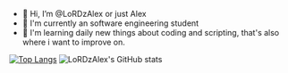 - 👋 Hi, I’m @LoRDzAlex or just Alex
- 👀 I'm currently an software engineering student
- 🌱 I'm learning daily new things about coding and scripting, that's also where i want to improve on.

[![Top Langs](https://github-readme-stats.vercel.app/api/top-langs/?username=LoRDzAlex&theme=radical)](https://github.com/anuraghazra/github-readme-stats)
![LoRDzAlex's GitHub stats](https://github-readme-stats.vercel.app/api?username=LoRDzAlex&show_icons=true&theme=radical)

<!---
LoRDzAlex/LoRDzAlex is a ✨ special ✨ repository because its `README.md` (this file) appears on your GitHub profile.
You can click the Preview link to take a look at your changes.
--->

